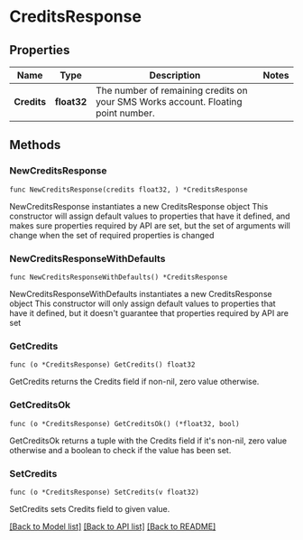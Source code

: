 # CreditsResponse

## Properties

Name | Type | Description | Notes
------------ | ------------- | ------------- | -------------
**Credits** | **float32** | The number of remaining credits on your SMS Works account. Floating point number. | 

## Methods

### NewCreditsResponse

`func NewCreditsResponse(credits float32, ) *CreditsResponse`

NewCreditsResponse instantiates a new CreditsResponse object
This constructor will assign default values to properties that have it defined,
and makes sure properties required by API are set, but the set of arguments
will change when the set of required properties is changed

### NewCreditsResponseWithDefaults

`func NewCreditsResponseWithDefaults() *CreditsResponse`

NewCreditsResponseWithDefaults instantiates a new CreditsResponse object
This constructor will only assign default values to properties that have it defined,
but it doesn't guarantee that properties required by API are set

### GetCredits

`func (o *CreditsResponse) GetCredits() float32`

GetCredits returns the Credits field if non-nil, zero value otherwise.

### GetCreditsOk

`func (o *CreditsResponse) GetCreditsOk() (*float32, bool)`

GetCreditsOk returns a tuple with the Credits field if it's non-nil, zero value otherwise
and a boolean to check if the value has been set.

### SetCredits

`func (o *CreditsResponse) SetCredits(v float32)`

SetCredits sets Credits field to given value.



[[Back to Model list]](../README.md#documentation-for-models) [[Back to API list]](../README.md#documentation-for-api-endpoints) [[Back to README]](../README.md)


